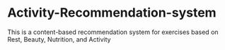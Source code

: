 # Activity-Recommendation-system
This is a content-based recommendation system for exercises based on Rest, Beauty, Nutrition, and Activity
